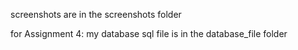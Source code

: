 screenshots are in the screenshots folder

for Assignment 4: my database sql file is in the database_file folder

